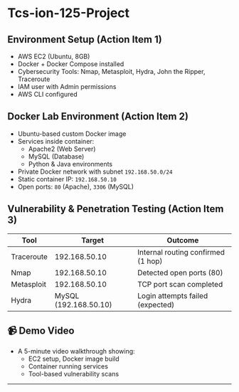 # Tcs-ion-125-Project
##  Environment Setup (Action Item 1)
- AWS EC2 (Ubuntu, 8GB)
- Docker + Docker Compose installed
- Cybersecurity Tools: Nmap, Metasploit, Hydra, John the Ripper, Traceroute
- IAM user with Admin permissions
- AWS CLI configured

##  Docker Lab Environment (Action Item 2)
- Ubuntu-based custom Docker image
- Services inside container:
  - Apache2 (Web Server)
  - MySQL (Database)
  - Python & Java environments
- Private Docker network with subnet `192.168.50.0/24`
- Static container IP: `192.168.50.10`
- Open ports: `80` (Apache), `3306` (MySQL)

##  Vulnerability & Penetration Testing (Action Item 3)
| Tool        | Target             | Outcome                                 |
|-------------|--------------------|------------------------------------------|
| Traceroute  | 192.168.50.10      | Internal routing confirmed (1 hop)       |
| Nmap        | 192.168.50.10      | Detected open ports (80)                |
| Metasploit  | 192.168.50.10      | TCP port scan completed                  |
| Hydra       | MySQL (192.168.50.10) | Login attempts failed (expected)         |

## 📹 Demo Video
- A 5-minute video walkthrough showing:
  - EC2 setup, Docker image build
  - Container running services
  - Tool-based vulnerability scans

---
